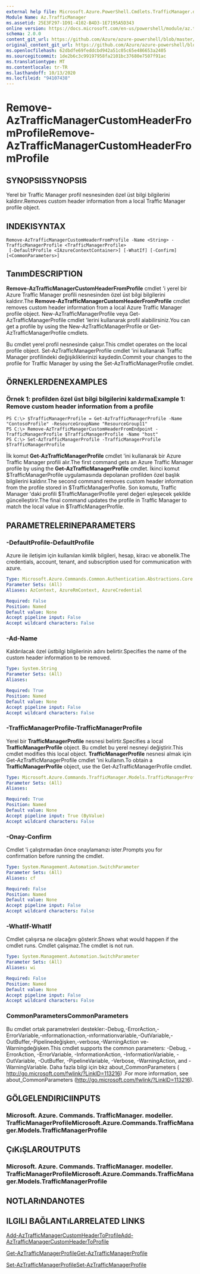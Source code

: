 ```yaml
---
external help file: Microsoft.Azure.PowerShell.Cmdlets.TrafficManager.dll-Help.xml
Module Name: Az.TrafficManager
ms.assetid: 25E3F297-1D91-4102-B4D3-1E7195A5D343
online version: https://docs.microsoft.com/en-us/powershell/module/az.trafficmanager/remove-aztrafficmanagercustomheaderfromprofile
schema: 2.0.0
content_git_url: https://github.com/Azure/azure-powershell/blob/master/src/TrafficManager/TrafficManager/help/Remove-AzTrafficManagerCustomHeaderFromProfile.md
original_content_git_url: https://github.com/Azure/azure-powershell/blob/master/src/TrafficManager/TrafficManager/help/Remove-AzTrafficManagerCustomHeaderFromProfile.md
ms.openlocfilehash: 62dbdfe69feddcbd942a51c05c65e486653a2405
ms.sourcegitcommit: 1de2b6c3c99197958fa2101bc37680e7507f91ac
ms.translationtype: MT
ms.contentlocale: tr-TR
ms.lasthandoff: 10/13/2020
ms.locfileid: "94107438"
---
```

# <span data-ttu-id="6a540-101">Remove-AzTrafficManagerCustomHeaderFromProfile</span><span class="sxs-lookup"><span data-stu-id="6a540-101">Remove-AzTrafficManagerCustomHeaderFromProfile</span></span>

## <span data-ttu-id="6a540-102">SYNOPSIS</span><span class="sxs-lookup"><span data-stu-id="6a540-102">SYNOPSIS</span></span>
<span data-ttu-id="6a540-103">Yerel bir Traffic Manager profil nesnesinden özel üst bilgi bilgilerini kaldırır.</span><span class="sxs-lookup"><span data-stu-id="6a540-103">Removes custom header information from a local Traffic Manager profile object.</span></span>

## <span data-ttu-id="6a540-104">INDEKI</span><span class="sxs-lookup"><span data-stu-id="6a540-104">SYNTAX</span></span>

```
Remove-AzTrafficManagerCustomHeaderFromProfile -Name <String> -TrafficManagerProfile <TrafficManagerProfile>
 [-DefaultProfile <IAzureContextContainer>] [-WhatIf] [-Confirm] [<CommonParameters>]
```

## <span data-ttu-id="6a540-105">Tanım</span><span class="sxs-lookup"><span data-stu-id="6a540-105">DESCRIPTION</span></span>
<span data-ttu-id="6a540-106">**Remove-AzTrafficManagerCustomHeaderFromProfile** cmdlet 'i yerel bir Azure Traffic Manager profili nesnesinden özel üst bilgi bilgilerini kaldırır.</span><span class="sxs-lookup"><span data-stu-id="6a540-106">The **Remove-AzTrafficManagerCustomHeaderFromProfile** cmdlet removes custom header information from a local Azure Traffic Manager profile object.</span></span>
<span data-ttu-id="6a540-107">New-AzTrafficManagerProfile veya Get-AzTrafficManagerProfile cmdlet 'lerini kullanarak profil alabilirsiniz.</span><span class="sxs-lookup"><span data-stu-id="6a540-107">You can get a profile by using the New-AzTrafficManagerProfile or Get-AzTrafficManagerProfile cmdlets.</span></span>

<span data-ttu-id="6a540-108">Bu cmdlet yerel profil nesnesinde çalışır.</span><span class="sxs-lookup"><span data-stu-id="6a540-108">This cmdlet operates on the local profile object.</span></span>
<span data-ttu-id="6a540-109">Set-AzTrafficManagerProfile cmdlet 'ini kullanarak Traffic Manager profilindeki değişikliklerinizi kaydedin.</span><span class="sxs-lookup"><span data-stu-id="6a540-109">Commit your changes to the profile for Traffic Manager by using the Set-AzTrafficManagerProfile cmdlet.</span></span>

## <span data-ttu-id="6a540-110">ÖRNEKLERDEN</span><span class="sxs-lookup"><span data-stu-id="6a540-110">EXAMPLES</span></span>

### <span data-ttu-id="6a540-111">Örnek 1: profilden özel üst bilgi bilgilerini kaldırma</span><span class="sxs-lookup"><span data-stu-id="6a540-111">Example 1: Remove custom header information from a profile</span></span>
```
PS C:\> $TrafficManagerProfile = Get-AzTrafficManagerProfile -Name "ContosoProfile" -ResourceGroupName "ResourceGroup11"
PS C:\> Remove-AzTrafficManagerCustomHeaderFromEndpoint -TrafficManagerProfile $TrafficManagerProfile -Name "host"
PS C:\> Set-AzTrafficManagerProfile -TrafficManagerProfile $TrafficManagerProfile
```

<span data-ttu-id="6a540-112">İlk komut **Get-AzTrafficManagerProfile** cmdlet 'ini kullanarak bir Azure Traffic Manager profili alır.</span><span class="sxs-lookup"><span data-stu-id="6a540-112">The first command gets an Azure Traffic Manager profile by using the **Get-AzTrafficManagerProfile** cmdlet.</span></span>
<span data-ttu-id="6a540-113">İkinci komut $TrafficManagerProfile uygulamasında depolanan profilden özel başlık bilgilerini kaldırır.</span><span class="sxs-lookup"><span data-stu-id="6a540-113">The second command removes custom header information from the profile stored in $TrafficManagerProfile.</span></span>
<span data-ttu-id="6a540-114">Son komutu, Traffic Manager 'daki profili $TrafficManagerProfile yerel değeri eşleşecek şekilde güncelleştirir.</span><span class="sxs-lookup"><span data-stu-id="6a540-114">The final command updates the profile in Traffic Manager to match the local value in $TrafficManagerProfile.</span></span>

## <span data-ttu-id="6a540-115">PARAMETRELERINE</span><span class="sxs-lookup"><span data-stu-id="6a540-115">PARAMETERS</span></span>

### <span data-ttu-id="6a540-116">-DefaultProfile</span><span class="sxs-lookup"><span data-stu-id="6a540-116">-DefaultProfile</span></span>
<span data-ttu-id="6a540-117">Azure ile iletişim için kullanılan kimlik bilgileri, hesap, kiracı ve abonelik.</span><span class="sxs-lookup"><span data-stu-id="6a540-117">The credentials, account, tenant, and subscription used for communication with azure.</span></span>

```yaml
Type: Microsoft.Azure.Commands.Common.Authentication.Abstractions.Core.IAzureContextContainer
Parameter Sets: (All)
Aliases: AzContext, AzureRmContext, AzureCredential

Required: False
Position: Named
Default value: None
Accept pipeline input: False
Accept wildcard characters: False
```

### <span data-ttu-id="6a540-118">-Ad</span><span class="sxs-lookup"><span data-stu-id="6a540-118">-Name</span></span>
<span data-ttu-id="6a540-119">Kaldırılacak özel üstbilgi bilgilerinin adını belirtir.</span><span class="sxs-lookup"><span data-stu-id="6a540-119">Specifies the name of the custom header information to be removed.</span></span>

```yaml
Type: System.String
Parameter Sets: (All)
Aliases:

Required: True
Position: Named
Default value: None
Accept pipeline input: False
Accept wildcard characters: False
```

### <span data-ttu-id="6a540-120">-TrafficManagerProfile</span><span class="sxs-lookup"><span data-stu-id="6a540-120">-TrafficManagerProfile</span></span>
<span data-ttu-id="6a540-121">Yerel bir **TrafficManagerProfile** nesnesi belirtir.</span><span class="sxs-lookup"><span data-stu-id="6a540-121">Specifies a local **TrafficManagerProfile** object.</span></span>
<span data-ttu-id="6a540-122">Bu cmdlet bu yerel nesneyi değiştirir.</span><span class="sxs-lookup"><span data-stu-id="6a540-122">This cmdlet modifies this local object.</span></span>
<span data-ttu-id="6a540-123">**TrafficManagerProfile** nesnesi almak için Get-AzTrafficManagerProfile cmdlet 'ini kullanın.</span><span class="sxs-lookup"><span data-stu-id="6a540-123">To obtain a **TrafficManagerProfile** object, use the Get-AzTrafficManagerProfile cmdlet.</span></span>

```yaml
Type: Microsoft.Azure.Commands.TrafficManager.Models.TrafficManagerProfile
Parameter Sets: (All)
Aliases:

Required: True
Position: Named
Default value: None
Accept pipeline input: True (ByValue)
Accept wildcard characters: False
```

### <span data-ttu-id="6a540-124">-Onay</span><span class="sxs-lookup"><span data-stu-id="6a540-124">-Confirm</span></span>
<span data-ttu-id="6a540-125">Cmdlet 'i çalıştırmadan önce onaylamanızı ister.</span><span class="sxs-lookup"><span data-stu-id="6a540-125">Prompts you for confirmation before running the cmdlet.</span></span>

```yaml
Type: System.Management.Automation.SwitchParameter
Parameter Sets: (All)
Aliases: cf

Required: False
Position: Named
Default value: None
Accept pipeline input: False
Accept wildcard characters: False
```

### <span data-ttu-id="6a540-126">-WhatIf</span><span class="sxs-lookup"><span data-stu-id="6a540-126">-WhatIf</span></span>
<span data-ttu-id="6a540-127">Cmdlet çalışırsa ne olacağını gösterir.</span><span class="sxs-lookup"><span data-stu-id="6a540-127">Shows what would happen if the cmdlet runs.</span></span> <span data-ttu-id="6a540-128">Cmdlet çalışmaz.</span><span class="sxs-lookup"><span data-stu-id="6a540-128">The cmdlet is not run.</span></span>

```yaml
Type: System.Management.Automation.SwitchParameter
Parameter Sets: (All)
Aliases: wi

Required: False
Position: Named
Default value: None
Accept pipeline input: False
Accept wildcard characters: False
```

### <span data-ttu-id="6a540-129">CommonParameters</span><span class="sxs-lookup"><span data-stu-id="6a540-129">CommonParameters</span></span>
<span data-ttu-id="6a540-130">Bu cmdlet ortak parametreleri destekler:-Debug,-ErrorAction,-ErrorVariable,-ınformationaction,-ınformationvariable,-OutVariable,-OutBuffer,-Pipelinedeğişken,-verbose,-WarningAction ve-Warningdeğişken.</span><span class="sxs-lookup"><span data-stu-id="6a540-130">This cmdlet supports the common parameters: -Debug, -ErrorAction, -ErrorVariable, -InformationAction, -InformationVariable, -OutVariable, -OutBuffer, -PipelineVariable, -Verbose, -WarningAction, and -WarningVariable.</span></span> <span data-ttu-id="6a540-131">Daha fazla bilgi için bkz about_CommonParameters ( http://go.microsoft.com/fwlink/?LinkID=113216) .</span><span class="sxs-lookup"><span data-stu-id="6a540-131">For more information, see about_CommonParameters (http://go.microsoft.com/fwlink/?LinkID=113216).</span></span>

## <span data-ttu-id="6a540-132">GÖLGELENDIRICI</span><span class="sxs-lookup"><span data-stu-id="6a540-132">INPUTS</span></span>

### <span data-ttu-id="6a540-133">Microsoft. Azure. Commands. TrafficManager. modeller. TrafficManagerProfile</span><span class="sxs-lookup"><span data-stu-id="6a540-133">Microsoft.Azure.Commands.TrafficManager.Models.TrafficManagerProfile</span></span>

## <span data-ttu-id="6a540-134">ÇıKıŞLAR</span><span class="sxs-lookup"><span data-stu-id="6a540-134">OUTPUTS</span></span>

### <span data-ttu-id="6a540-135">Microsoft. Azure. Commands. TrafficManager. modeller. TrafficManagerProfile</span><span class="sxs-lookup"><span data-stu-id="6a540-135">Microsoft.Azure.Commands.TrafficManager.Models.TrafficManagerProfile</span></span>

## <span data-ttu-id="6a540-136">NOTLARıNDA</span><span class="sxs-lookup"><span data-stu-id="6a540-136">NOTES</span></span>

## <span data-ttu-id="6a540-137">ILGILI BAĞLANTıLAR</span><span class="sxs-lookup"><span data-stu-id="6a540-137">RELATED LINKS</span></span>

[<span data-ttu-id="6a540-138">Add-AzTrafficManagerCustomHeaderToProfile</span><span class="sxs-lookup"><span data-stu-id="6a540-138">Add-AzTrafficManagerCustomHeaderToProfile</span></span>](./Add-AzTrafficManagerCustomHeaderToProfile.md)

[<span data-ttu-id="6a540-139">Get-AzTrafficManagerProfile</span><span class="sxs-lookup"><span data-stu-id="6a540-139">Get-AzTrafficManagerProfile</span></span>](./Get-AzTrafficManagerProfile.md)

[<span data-ttu-id="6a540-140">Set-AzTrafficManagerProfile</span><span class="sxs-lookup"><span data-stu-id="6a540-140">Set-AzTrafficManagerProfile</span></span>](./Set-AzTrafficManagerProfile.md)

